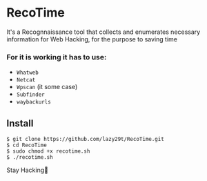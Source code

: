 # RecoTime
It's a Recognnaissance tool that collects and enumerates necessary information for Web Hacking, for the purpose to saving time

### For it is working it has to use:
- `Whatweb`
- `Netcat`
- `Wpscan` (it some case)
- `Subfinder`
- `waybackurls`

## Install
```console
$ git clone https://github.com/lazy29t/RecoTime.git
$ cd RecoTime
$ sudo chmod +x recotime.sh
$ ./recotime.sh

```
Stay Hacking💪
